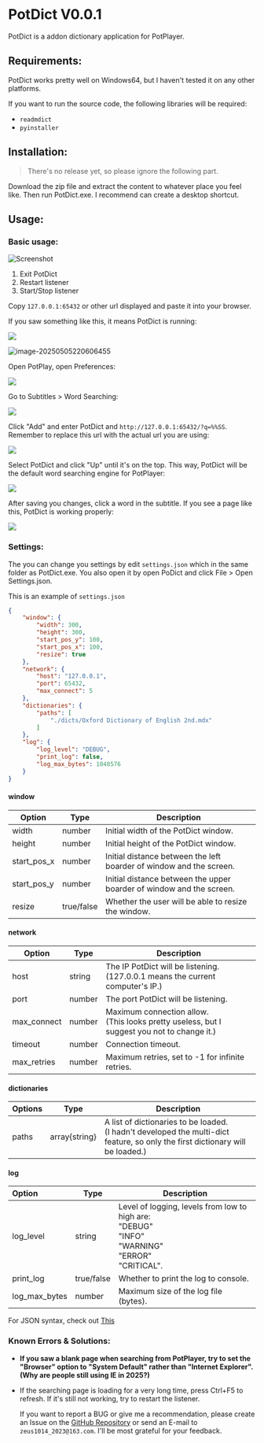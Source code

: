 # PotDict V0.0.1

PotDict is a addon dictionary application for PotPlayer.



## Requirements:

PotDict works pretty well on Windows64, but I haven't tested it on any other platforms.

If you want to run the source code, the following libraries will be required:

-  `readmdict`
- `pyinstaller`

## Installation:

> There's no release yet, so please ignore the following part.

Download the zip file and extract the content to whatever place you feel like. Then run PotDict.exe. I recommend can create a desktop shortcut.



## Usage:

### Basic usage:

![Screenshot](E:\Files\programming\python\PotDict\readme_files\img1.png)

1. Exit PotDict
2. Restart listener
3. Start/Stop listener

Copy `127.0.0.1:65432` or other url displayed and paste it into your browser. 

If you saw something like this, it means PotDict is running:

![](E:\Files\programming\python\PotDict\readme_files\img2.png)

![image-20250505220606455](C:\Users\limuzhi\AppData\Roaming\Typora\typora-user-images\image-20250505220606455.png)

Open PotPlay, open Preferences:

<img src="E:\Files\programming\python\PotDict\readme_files\img3.png"  />

Go to Subtitles > Word Searching:

![](E:\Files\programming\python\PotDict\readme_files\img4.png)

Click "Add" and enter PotDict and `http://127.0.0.1:65432/?q=%%SS`. Remember to replace this url with the actual url you are using:

![](E:\Files\programming\python\PotDict\readme_files\img5.png)

Select PotDict and click "Up" until it's on the top. This way, PotDict will be the default word searching engine for PotPlayer:

![](E:\Files\programming\python\PotDict\readme_files\img6.png)

After saving you changes, click a word in the subtitle. If you see a page like this, PotDict is working properly:

![](E:\Files\programming\python\PotDict\readme_files\img7.png)

### Settings:

The you can change you settings by edit `settings.json` which in the same folder as PotDict.exe. You also open it by open PoDict and click File > Open Settings.json.

This is an example of `settings.json`

```json
{
    "window": {
        "width": 300,
        "height": 300,
        "start_pos_y": 100,
        "start_pos_x": 100,
        "resize": true
    },
    "network": {
        "host": "127.0.0.1",
        "port": 65432,
        "max_connect": 5
    },
    "dictionaries": {
        "paths": [
            "./dicts/Oxford Dictionary of English 2nd.mdx"
        ]
    },
    "log": {
        "log_level": "DEBUG",
        "print_log": false,
        "log_max_bytes": 1048576
    }
}
```

#### window

| Option      | Type       | Description                                                  |
| ----------- | ---------- | ------------------------------------------------------------ |
| width       | number     | Initial width of the PotDict window.                         |
| height      | number     | Initial height of the PotDict window.                        |
| start_pos_x | number     | Initial distance between the left boarder of window and the screen. |
| start_pos_y | number     | Initial distance between the upper boarder of window and the screen. |
| resize      | true/false | Whether the user will be able to resize the window.          |

#### network

| Option      | Type   | Description                                                  |
| ----------- | ------ | ------------------------------------------------------------ |
| host        | string | The IP PotDict will be listening. <br />(127.0.0.1 means the current computer's IP.) |
| port        | number | The port PotDict will be listening.                          |
| max_connect | number | Maximum connection allow. <br />(This looks pretty useless, but I suggest you not to change it.) |
| timeout     | number | Connection timeout.                                          |
| max_retries | number | Maximum retries, set to -1 for infinite retries.             |

#### dictionaries

| Options | Type          | Description                                                  |
| ------- | ------------- | ------------------------------------------------------------ |
| paths   | array{string} | A list of dictionaries to be loaded.<br />(I hadn't developed the multi-dict feature, so only the first dictionary will be loaded.) |

#### log

| Option        | Type       | Description                                                  |
| :------------ | ---------- | ------------------------------------------------------------ |
| log_level     | string     | Level of logging, levels from low to high are:<br /> "DEBUG"<br /> "INFO" <br />"WARNING" <br />"ERROR"<br /> "CRITICAL". |
| print_log     | true/false | Whether to print the log to console.                         |
| log_max_bytes | number     | Maximum size of the log file (bytes).                        |

For JSON syntax, check out [This](https://www.json.org/)

### Known Errors & Solutions:

- **If you saw a blank page when searching from PotPlayer, try to set the "Browser" option to "System Default" rather than "Internet Explorer". (Why are people still using IE in 2025?)**

- If the searching page is loading for a very long time, press Ctrl+F5 to refresh. If it's still not working, try to restart the listener.

    If you want to report a BUG or give me a recommendation, please create an Issue on the [GitHub Repository](https://github.com/askformeal/PotDict) or send an E-mail to `zeus1014_2023@163.com`. I'll be most grateful for your feedback. 
